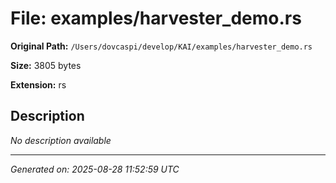 # File: examples/harvester_demo.rs

**Original Path:** `/Users/dovcaspi/develop/KAI/examples/harvester_demo.rs`

**Size:** 3805 bytes

**Extension:** rs

## Description

*No description available*

---
*Generated on: 2025-08-28 11:52:59 UTC*
